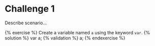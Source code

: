 # Challenge 1

Describe scenario...

{% exercise %}
Create a variable named `a` using the keyword `var`.
{% solution %}
var a;
{% validation %}
a;
{% endexercise %}

